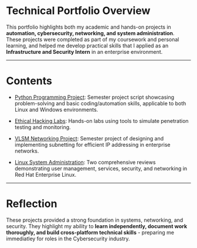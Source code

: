 # Technical Portfolio Overview

This portfolio highlights both my academic and hands-on projects in **automation, cybersecurity, networking, and system administration**.
These projects were completed as part of my coursework and personal learning, and helped me develop practical skills that I applied as an **Infrastructure and Security Intern** in an enterprise environment.

---

# Contents
- [Python Programming Project](./python-project/): Semester project script showcasing problem-solving and basic coding/automation skills, applicable to both Linux and Windows environments.

- [Ethical Hacking Labs](./ethical-hacking-labs/): Hands-on labs using tools to simulate penetration testing and monitoring.

- [VLSM Networking Project](./vlsm-project/): Semester project of designing and implementing subnetting for efficient IP addressing in enterprise networks.

- [Linux System Administration](./linux-admin/): Two comprehensive reviews demonstrating user management, services, security, and networking in Red Hat Enterprise Linux.

---

# Reflection
These projects provided a strong foundation in systems, networking, and security. They highlight my ability to **learn independently, document work thoroughly, and build cross-platform technical skills** - preparing me immediatley for roles in the Cybersecurity industry.
